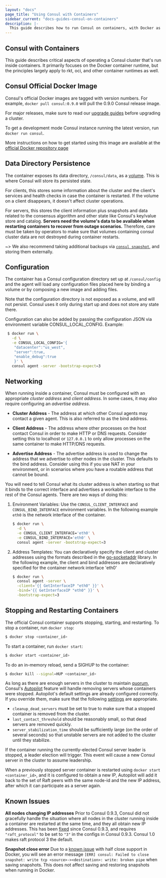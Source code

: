 ```yaml
---
layout: "docs"
page_title: "Using Consul with Containers"
sidebar_current: "docs-guides-consul-on-containers"
description: |-
  This guide describes how to run Consul on containers, with Docker as the primary focus. It also describes best practices when running a Consul cluster in production on Docker.
---
```


## Consul with Containers
This guide describes critical aspects of operating a Consul cluster that's run inside containers. It primarily focuses on the Docker container runtime, but the principles largely apply to rkt, oci, and other container runtimes as well.

## Consul Official Docker Image
Consul's official Docker images are tagged with version numbers. For example, `docker pull consul:0.9.0` will pull the 0.9.0 Consul release image.

For major releases, make sure to read our [upgrade guides](/docs/upgrade-specific.html) before upgrading a cluster.

To get a development mode Consul instance running the latest version, run `docker run consul`.

More instructions on how to get started using this image are available at the [official Docker repository page](https://store.docker.com/images/consul)

## Data Directory Persistence

The container exposes its data directory, `/consul/data`, as a [volume](https://docs.docker.com/engine/tutorials/dockervolumes/). This is where Consul will store its persisted state.

For clients, this stores some information about the cluster and the client's services and health checks in case the container is restarted. If the volume on a client disappears, it doesn't affect cluster operations.

For servers, this stores the client information plus snapshots and data related to the consensus algorithm and other state like Consul's key/value store and catalog. **Servers need the volume's data to be available when restarting containers to recover from outage scenarios.** Therefore, care must be taken by operators to make sure that volumes containing consul cluster data are not destroyed during container restarts.

~> We also recommend taking additional backups via [`consul snapshot`](/docs/commands/snapshot.html), and storing them externally.

## Configuration
The container has a Consul configuration directory set up at `/consul/config` and the agent will load any configuration files placed here by binding a volume or by composing a new image and adding files.

Note that the configuration directory is not exposed as a volume, and will not persist. Consul uses it only during start up and does not store any state there.

Configuration can also be added by passing the configuration JSON via environment variable CONSUL_LOCAL_CONFIG. Example:

```sh
 $ docker run \
   -d \
   -e CONSUL_LOCAL_CONFIG='{
    "datacenter":"us_west",
    "server":true,
    "enable_debug":true
    }' \
   consul agent -server -bootstrap-expect=3
```

## Networking
When running inside a container, Consul must be configured with an appropriate _cluster address_ and _client address_. In some cases, it may also require configuring an _advertise address_.

 * **Cluster Address** -  The address at which other Consul agents may contact a given agent. This is also referred to as the bind address. 

 * **Client Address** -  The address where other processes on the host contact Consul in order to make HTTP or DNS requests. Consider setting this to localhost or `127.0.0.1` to only allow processes on the same container to make HTTP/DNS requests.

 * **Advertise Address** - The advertise address is used to change the address that we advertise to other nodes in the cluster. This defaults to the bind address. Consider using this if you use NAT in your environment, or in scenarios where you have a routable address that cannot be bound.

You will need to tell Consul what its cluster address is when starting so that it binds to the correct interface and advertises a workable interface to the rest of the Consul agents.  There are two ways of doing this:

1. Environment Variables: Use the `CONSUL_CLIENT_INTERFACE` and `CONSUL_BIND_INTERFACE` environment variables. In the following example `eth0` is the network interface of the container.

    ```sh
    $ docker run \
      -d \
      -e CONSUL_CLIENT_INTERFACE='eth0' \
      -e CONSUL_BIND_INTERFACE='eth0' \
      consul agent -server -bootstrap-expect=3
    ```
2. Address Templates: You can declaratively specify the client and cluster addresses using the formats described in the [go-socketaddr](https://github.com/hashicorp/go-sockaddr) library.
In the following example, the client and bind addresses are declaratively specified for the container network interface 'eth0'

    ```sh
    $ docker run \
      consul agent -server \
      -client='{{ GetInterfaceIP "eth0" }}' \
      -bind='{{ GetInterfaceIP "eth0" }}' \
      -bootstrap-expect=3
    ```

## Stopping and Restarting Containers
The official Consul container supports stopping, starting, and restarting. To stop a container, run `docker stop`:

```sh
$ docker stop <container_id>
```

To start a container, run `docker start`:

```sh
$ docker start <container_id>
```

To do an in-memory reload, send a SIGHUP to the container:

```sh
$ docker kill --signal=HUP <container_id>
```

As long as there are enough servers in the cluster to maintain [quorum](/docs/internals/consensus.html#deployment-table), Consul's [Autopilot](/docs/guides/autopilot.html) feature will handle removing servers whose containers were stopped. Autopilot's default settings are already configured correctly. If you override them, make sure that the following [settings](/docs/agent/options.html#autopilot) are appropriate.

* `cleanup_dead_servers` must be set to true to make sure that a stopped container is removed from the cluster. 
* `last_contact_threshold` should be reasonably small, so that dead servers are removed quickly. 
* `server_stabilization_time` should be sufficiently large (on the order of several seconds) so that unstable servers are not added to the cluster until they stabilize.

If the container running the currently-elected Consul server leader is stopped, a leader election will trigger. This event will cause a new Consul server in the cluster to assume leadership.

When a previously stopped server container is restarted using `docker start <container_id>`,  and it is configured to obtain a new IP, Autopilot will add it back to the set of Raft peers with the same node-id and the new IP address, after which it can participate as a server again. 

## Known Issues
**All nodes changing IP addresses** Prior to Consul 0.9.3, Consul did not gracefully handle the situation where all nodes in the cluster running inside a container are restarted at the same time, and they all obtain new IP addresses. This has been [fixed](https://github.com/hashicorp/consul/issues/1580) since Consul 0.9.3, and requires `"raft_protocol"` to be set to `"3"` in the configs in Consul 0.9.3. Consul 1.0 makes raft protocol 3 the default.

**Snapshot close error** Due to a [known issue](https://github.com/docker/libnetwork/issues/1204) with half close support in Docker, you will see an error message `[ERR] consul: Failed to close snapshot: write tcp <source>-><destination>: write: broken pipe` when saving snapshots. This does not affect saving and restoring snapshots when running in Docker.

